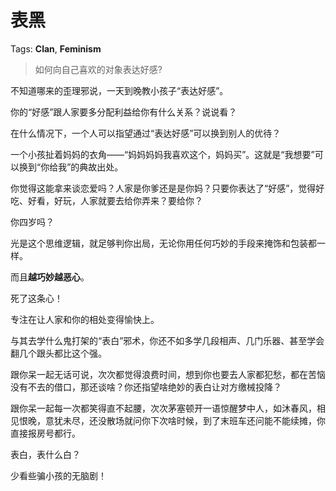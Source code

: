 # 表黑

Tags: **Clan**, **Feminism**

> 如何向自己喜欢的对象表达好感?



不知道哪来的歪理邪说，一天到晚教小孩子“表达好感”。

你的“好感”跟人家要多分配利益给你有什么关系？说说看？

在什么情况下，一个人可以指望通过“表达好感”可以换到别人的优待？

一个小孩扯着妈妈的衣角——“妈妈妈妈我喜欢这个，妈妈买”。这就是“我想要”可以换到“你给我”的典故出处。

你觉得这能拿来谈恋爱吗？人家是你爹还是是你妈？只要你表达了“好感”，觉得好吃、好看，好玩，人家就要去给你弄来？要给你？

你四岁吗？

光是这个思维逻辑，就足够判你出局，无论你用任何巧妙的手段来掩饰和包装都一样。

而且**越巧妙越恶心**。

死了这条心！

专注在让人家和你的相处变得愉快上。

与其去学什么鬼打架的“表白”邪术，你还不如多学几段相声、几门乐器、甚至学会翻几个跟头都比这个强。

跟你呆一起无话可说，次次都觉得浪费时间，想到你也要去人家都犯愁，都在苦恼没有不去的借口，那还谈啥？你还指望啥绝妙的表白让对方缴械投降？

跟你呆一起每一次都笑得直不起腰，次次茅塞顿开一语惊醒梦中人，如沐春风，相见恨晚，意犹未尽，还没散场就问你下次啥时候，到了末班车还问能不能续摊，你直接报房号都行。

表白，表什么白？

少看些骗小孩的无脑剧！



